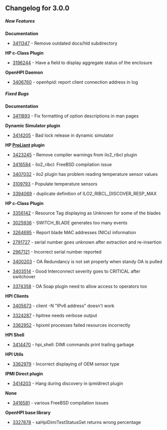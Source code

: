 ﻿
## Changelog for 3.0.0

##### New Features

**Documentation**

-   [3411347](http://sourceforge.net/tracker/?func=detail&aid=3411347&group_id=71730&atid=532254)  - Remove outdated docs/hld subdirectory
    

**HP c-Class Plugin**

-   [3196244](http://sourceforge.net/tracker/?func=detail&aid=3196244&group_id=71730&atid=532254)  - Have a field to display aggregate status of the enclosure
    

**OpenHPI Daemon**

-   [3406760](http://sourceforge.net/tracker/?func=detail&aid=3406760&group_id=71730&atid=532254)  - openhpid: report client connection address in log
    

##### Fixed Bugs

**Documentation**

-   [3411893](http://sourceforge.net/tracker/?func=detail&aid=3411893&group_id=71730&atid=532251)  - Fix formatting of option descriptions in man pages
    

**Dynamic Simulator plugin**

-   [3414205](http://sourceforge.net/tracker/?func=detail&aid=3414205&group_id=71730&atid=532251)  - Bad lock release in dynamic simulator
    

**HP  [ProLiant](http://openhpi.org/ProLiant)  plugin**

-   [3423245](http://sourceforge.net/tracker/?func=detail&aid=3423245&group_id=71730&atid=532251)  - Remove compiler warnings from ilo2_ribcl plugin
    
-   [3416584](http://sourceforge.net/tracker/?func=detail&aid=3416584&group_id=71730&atid=532251)  - ilo2_ribcl: FreeBSD compilation issue
    
-   [3407032](http://sourceforge.net/tracker/?func=detail&aid=3407032&group_id=71730&atid=532251)  - ilo2 plugin has problem reading temperature sensor values
    
-   [3109793](http://sourceforge.net/tracker/?func=detail&aid=3109793&group_id=71730&atid=532251)  - Populate temperature sensors
    
-   [3394069](http://sourceforge.net/tracker/?func=detail&aid=3394069&group_id=71730&atid=532251)  - duplicate definition of ILO2_RIBCL_DISCOVER_RESP_MAX
    

**HP c-Class Plugin**

-   [3356142](http://sourceforge.net/tracker/?func=detail&aid=3356142&group_id=71730&atid=532251)  - Resource Tag displaying as Unknown for some of the blades
    
-   [3025936](http://sourceforge.net/tracker/?func=detail&aid=3025936&group_id=71730&atid=532251)  - SWITCH_BLADE generates too many events
    
-   [3264695](http://sourceforge.net/tracker/?func=detail&aid=3264695&group_id=71730&atid=532251)  - Report blade MAC addresses (NICs) information
    
-   [2791727](http://sourceforge.net/tracker/?func=detail&aid=2791727&group_id=71730&atid=532251)  - serial number goes unknown after extraction and re-insertion
    
-   [2967121](http://sourceforge.net/tracker/?func=detail&aid=2967121&group_id=71730&atid=532251)  - Incorrect serial number reported
    
-   [3400203](http://sourceforge.net/tracker/?func=detail&aid=3400203&group_id=71730&atid=532251)  - OA Redundancy is not set properly when standy OA is pulled
    
-   [3403514](http://sourceforge.net/tracker/?func=detail&aid=3403514&group_id=71730&atid=532251)  - Good Interconnect severity goes to CRITICAL after switchover
    
-   [3374358](http://sourceforge.net/tracker/?func=detail&aid=3374358&group_id=71730&atid=532251)  - OA Soap plugin need to allow access to operators too
    

**HPI Clients**

-   [3405673](http://sourceforge.net/tracker/?func=detail&aid=3405673&group_id=71730&atid=532251)  - client -N "IPv6 address" doesn't work
    
-   [3324287](http://sourceforge.net/tracker/?func=detail&aid=3324287&group_id=71730&atid=532251)  - hpitree needs verbose output
    
-   [3362952](http://sourceforge.net/tracker/?func=detail&aid=3362952&group_id=71730&atid=532251)  - hpixml processes failed resources incorrectly
    

**HPI Shell**

-   [3414470](http://sourceforge.net/tracker/?func=detail&aid=3414470&group_id=71730&atid=532251)  - hpi_shell: DIMI commands print trailing garbage
    

**HPI Utils**

-   [3362979](http://sourceforge.net/tracker/?func=detail&aid=3362979&group_id=71730&atid=532251)  - Incorrect displaying of OEM sensor type
    

**IPMI Direct plugin**

-   [3414203](http://sourceforge.net/tracker/?func=detail&aid=3414203&group_id=71730&atid=532251)  - Hang during discovery in ipmidirect plugin
    

**None**

-   [3416581](http://sourceforge.net/tracker/?func=detail&aid=3416581&group_id=71730&atid=532251)  - various FreeBSD compilation issues
    

**OpenHPI base library**

-   [3327878](http://sourceforge.net/tracker/?func=detail&aid=3327878&group_id=71730&atid=532251)  - saHpiDimiTestStatusGet returns wrong percentage
